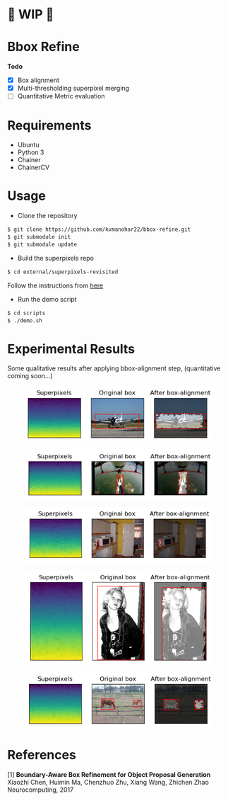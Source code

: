 # :construction: WIP :construction:
# Bbox Refine

**Todo**
- [x] Box alignment
- [x] Multi-thresholding superpixel merging
- [ ] Quantitative Metric evaluation

# Requirements
- Ubuntu
- Python 3
- Chainer
- ChainerCV

# Usage
- Clone the repository
```bash
$ git clone https://github.com/kvmanohar22/bbox-refine.git
$ git submodule init
$ git submodule update
```
- Build the superpixels repo
```bash
$ cd external/superpixels-revisited
```
Follow the instructions from [here](https://github.com/davidstutz/superpixels-revisited.git)

- Run the demo script
```bash
$ cd scripts
$ ./demo.sh
```

# Experimental Results
Some qualitative results after applying bbox-alignment step, (quantitative coming soon...)
<figure>
  <img src="imgs/refine1.png">
</figure>

<figure>
  <img src="imgs/refine2.png">
</figure>

<figure>
  <img src="imgs/refine3.png">
</figure>

<figure>
  <img src="imgs/refine4.png">
</figure>

<figure>
  <img src="imgs/refine5.png">
</figure>

# References
[1] **Boundary-Aware Box Refinement for Object Proposal Generation**\
Xiaozhi Chen, Huimin Ma, Chenzhuo Zhu, Xiang Wang, Zhichen Zhao\
Neurocomputing, 2017